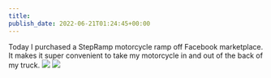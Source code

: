 ```yaml
---
title: 
publish_date: 2022-06-21T01:24:45+00:00
---
```


Today I purchased a StepRamp motorcycle ramp off Facebook marketplace. It makes it super convenient to take my motorcycle in and out of the back of my truck.
![](https://lukebouch-com.s3.us-west-004.backblazeb2.com/87/c122ba5e-bad1-4db2-8f69-47f394c9be14.jpg)
![](https://lukebouch-com.s3.us-west-004.backblazeb2.com/88/dce8e0d0-9248-4f9a-a7c7-13617b33cef5.jpg)
